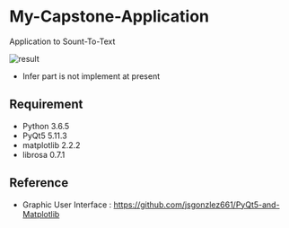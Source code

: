 # My-Capstone-Application
 Application to Sount-To-Text  

 ![result](https://postfiles.pstatic.net/MjAxOTExMDJfNzcg/MDAxNTcyNjY3NjgwNzY0.Gr8oknLjkZoumtgEx1myQOTU6ozJbVKUrQ5-1m2bcJMg.NTt1UIcb_XQ3c9sNLN7BWN_s7pgo_0ZNlR-_vu3yr7wg.PNG.sooftware/image.png?type=w773)
 * Infer part is not implement at present
## Requirement  
* Python 3.6.5
* PyQt5 5.11.3
* matplotlib 2.2.2
* librosa 0.7.1
## Reference
* Graphic User Interface : https://github.com/jsgonzlez661/PyQt5-and-Matplotlib

